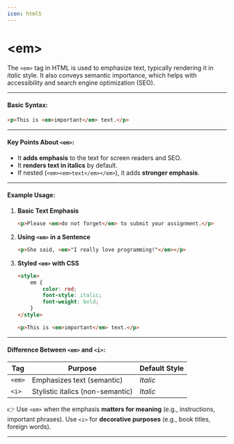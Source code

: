 ```yaml
---
icon: html5
---
```


# \<em>

The `<em>` tag in HTML is used to emphasize text, typically rendering it in _italic_ style. It also conveys semantic importance, which helps with accessibility and search engine optimization (SEO).

***

#### **Basic Syntax:**

```html
<p>This is <em>important</em> text.</p>
```

***

#### **Key Points About `<em>`:**

* It **adds emphasis** to the text for screen readers and SEO.
* It **renders text in italics** by default.
* If nested (`<em><em>text</em></em>`), it adds **stronger emphasis**.

***

#### **Example Usage:**

1.  **Basic Text Emphasis**

    ```html
    <p>Please <em>do not forget</em> to submit your assignment.</p>
    ```
2.  **Using `<em>` in a Sentence**

    ```html
    <p>She said, <em>"I really love programming!"</em></p>
    ```
3.  **Styled `<em>` with CSS**

    ```html
    <style>
        em {
            color: red;
            font-style: italic;
            font-weight: bold;
        }
    </style>

    <p>This is <em>important</em> text.</p>
    ```

***

#### **Difference Between `<em>` and `<i>`:**

| Tag    | Purpose                          | Default Style |
| ------ | -------------------------------- | ------------- |
| `<em>` | Emphasizes text (semantic)       | _Italic_      |
| `<i>`  | Stylistic italics (non-semantic) | _Italic_      |

👉 Use `<em>` when the emphasis **matters for meaning** (e.g., instructions, important phrases). Use `<i>` for **decorative purposes** (e.g., book titles, foreign words).

***
